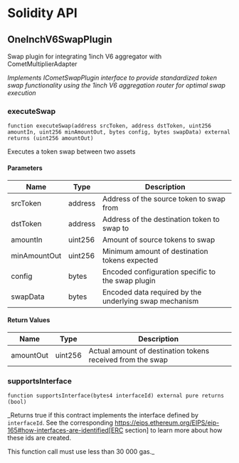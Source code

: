 # Solidity API

## OneInchV6SwapPlugin

Swap plugin for integrating 1inch V6 aggregator with CometMultiplierAdapter

_Implements ICometSwapPlugin interface to provide standardized token swap functionality
using the 1inch V6 aggregation router for optimal swap execution_

### executeSwap

```solidity
function executeSwap(address srcToken, address dstToken, uint256 amountIn, uint256 minAmountOut, bytes config, bytes swapData) external returns (uint256 amountOut)
```

Executes a token swap between two assets

#### Parameters

| Name         | Type    | Description                                            |
| ------------ | ------- | ------------------------------------------------------ |
| srcToken     | address | Address of the source token to swap from               |
| dstToken     | address | Address of the destination token to swap to            |
| amountIn     | uint256 | Amount of source tokens to swap                        |
| minAmountOut | uint256 | Minimum amount of destination tokens expected          |
| config       | bytes   | Encoded configuration specific to the swap plugin      |
| swapData     | bytes   | Encoded data required by the underlying swap mechanism |

#### Return Values

| Name      | Type    | Description                                                |
| --------- | ------- | ---------------------------------------------------------- |
| amountOut | uint256 | Actual amount of destination tokens received from the swap |

### supportsInterface

```solidity
function supportsInterface(bytes4 interfaceId) external pure returns (bool)
```

\_Returns true if this contract implements the interface defined by
`interfaceId`. See the corresponding
https://eips.ethereum.org/EIPS/eip-165#how-interfaces-are-identified[ERC section]
to learn more about how these ids are created.

This function call must use less than 30 000 gas.\_
